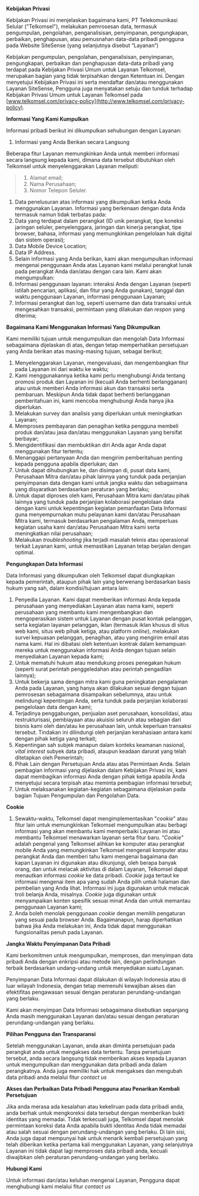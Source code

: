 **Kebijakan Privasi**

Kebijakan Privasi ini menjelaskan bagaimana kami, PT Telekomunikasi Selular ("Telkomsel"), melakukan pemrosesan data, termasuk pengumpulan, pengolahan, penganalisisan, penyimpanan, pengungkapan, perbaikan, penghapusan, atau pemusnahan data-data pribadi pengguna pada Website SiteSense (yang selanjutnya disebut “Layanan”)

Kebijakan pengumpulan, pengolahan, penganalisisan, penyimpanan, pengungkapan, perbaikan dan penghapusan data-data pribadi yang terdapat pada Kebijakan Privasi Umum untuk Layanan Telkomsel, merupakan bagian yang tidak terpisahkan dengan Ketentuan ini. Dengan menyetujui Kebijakan Privasi ini serta mendaftar dan/atau menggunakan Layanan SiteSense, Pengguna juga menyatakan setuju dan tunduk terhadap Kebijakan Privasi Umum untuk Layanan Telkomsel pada [www.telkomsel.com/privacy-policy](http://www.telkomsel.com/privacy-policy).

**Informasi Yang Kami Kumpulkan**

Informasi pribadi berikut ini dikumpulkan sehubungan dengan Layanan:

1. Informasi yang Anda Berikan secara Langsung

Beberapa fitur Layanan memungkinkan Anda untuk memberi informasi secara langsung kepada kami, dimana data tersebut dibutuhkan oleh Telkomsel untuk menyelenggarakan Layanan meliputi:

> 1. Alamat email;
> 2. Nama Perusahaan;
> 3. Nomor Telepon Seluler.

1. Data penelusuran atas informasi yang dikumpulkan ketika Anda menggunakan Layanan. Informasi yang berkenaan dengan data Anda termasuk namun tidak terbatas pada:
2. Data yang terdapat dalam perangkat (ID unik perangkat, tipe koneksi jaringan seluler, penyelenggara, jaringan dan kinerja perangkat, tipe browser, bahasa, informasi yang memungkinkan pengelolaan hak digital dan sistem operasi);
3. Data Mobile Device Location;
4. Data IP Address.
5. Selain informasi yang Anda berikan, kami akan mengumpulkan informasi mengenai penggunaan Anda atas Layanan kami melalui perangkat lunak pada perangkat Anda dan/atau dengan cara lain. Kami akan mengumpulkan:
6. Informasi penggunaan layanan: interaksi Anda dengan Layanan (seperti istilah pencarian, aplikasi, dan fitur yang Anda gunakan), tanggal dan waktu penggunaan Layanan, informasi penggunaan Layanan;
7. Informasi perangkat dan log, seperti username dan data transaksi untuk mengesahkan transaksi, permintaan yang dilakukan dan _respon_ yang diterima;

**Bagaimana Kami Menggunakan Informasi Yang Dikumpulkan**

Kami memiliki tujuan untuk mengumpulkan dan mengolah Data Informasi sebagaimana dijelaskan di atas, dengan tetap memperhatikan persetujuan yang Anda berikan atas masing-masing tujuan, sebagai berikut;

1. Menyelenggarakan Layanan, mengevaluasi, dan mengembangkan fitur pada Layanan ini dari waktu ke waktu;
2. Kami menggunakannya ketika kami perlu menghubungi Anda tentang promosi produk dan Layanan ini (kecuali Anda berhenti berlangganan) atau untuk memberi Anda informasi akun dan transaksi serta pembaruan. Meskipun Anda tidak dapat berhenti berlangganan pemberitahuan ini, kami mencoba menghubungi Anda hanya jika diperlukan.
3. Melakukan survey dan analisis yang diperlukan untuk meningkatkan Layanan;
4. Memproses pembayaran dan penagihan ketika pengguna membeli produk dan/atau jasa dan/atau menggunakan Layanan yang bersifat berbayar;
5. Mengidentifikasi dan membuktikan diri Anda agar Anda dapat menggunakan fitur tertentu;
6. Menanggapi pertanyaan Anda dan mengirim pemberitahuan penting kepada pengguna apabila diperlukan; dan
7. Untuk dapat dihubungkan ke, dan disimpan di, pusat data kami, Perusahaan Mitra dan/atau pihak lainnya yang tunduk pada perjanjian penyimpanan data dengan kami untuk jangka waktu dan sebagaimana yang disyaratkan berdasarkan peraturan yang berlaku;
8. Untuk dapat diproses oleh kami, Perusahaan Mitra kami dan/atau pihak lainnya yang tunduk pada perjanjian kolaborasi pengelolaan data dengan kami untuk kepentingan kegiatan pemanfaatan Data Informasi guna menyempurnakan mutu pelayanan kami dan/atau Perusahaan Mitra kami, termasuk berdasarkan pengalaman Anda, memperluas kegiatan usaha kami dan/atau Perusahaan Mitra kami serta meningkatkan nilai perusahaan;
9. Melakukan _troubleshooting_ jika terjadi masalah teknis atau operasional terkait Layanan kami, untuk memastikan Layanan tetap berjalan dengan optimal.

**Pengungkapan Data Informasi**

Data Informasi yang dikumpulkan oleh Telkomsel dapat diungkapkan kepada pemerintah, ataupun pihak lain yang berwenang berdasarkan basis hukum yang sah, dalam kondisi/tujuan antara lain:

1. Penyedia Layanan. Kami dapat memberikan informasi Anda kepada perusahaan yang menyediakan Layanan atas nama kami, seperti perusahaan yang membantu kami mengembangkan dan mengoperasikan sistem untuk Layanan dengan pusat kontak pelanggan, serta kegiatan layanan pelanggan, iklan (termasuk iklan khusus di situs web kami, situs web pihak ketiga, atau platform _online_), melakukan survei kepuasan pelanggan, penagihan, atau yang mengirim email atas nama kami. Hal ini dibatasi oleh ketentuan kontrak dalam kemampuan mereka untuk menggunakan informasi Anda dengan tujuan selain menyediakan Layanan kepada kami;
2. Untuk mematuhi hukum atau mendukung proses penegakan hukum (seperti surat perintah penggeledahan atau perintah pengadilan lainnya);
3. Untuk bekerja sama dengan mitra kami guna peningkatan pengalaman Anda pada Layanan, yang hanya akan dilakukan sesuai dengan tujuan pemrosesan sebagaimana disampaikan sebelumnya, atau untuk melindungi kepentingan Anda, serta tunduk pada perjanjian kolaborasi pengelolaan data dengan kami;
4. Terjadinya penggabungan, penjualan aset perusahaan, konsolidasi, atau restrukturisasi, pembiayaan atau akuisisi seluruh atau sebagian dari bisnis kami oleh dan/atau ke perusahaan lain, untuk keperluan transaksi tersebut. Tindakan ini dilindungi oleh perjanjian kerahasiaan antara kami dengan pihak ketiga yang terkait;
5. Kepentingan sah subjek manapun dalam konteks keamanan nasional, _vital interest_ subyek data pribadi, ataupun keadaan darurat yang telah ditetapkan oleh Pemerintah;
6. Pihak Lain dengan Persetujuan Anda atau atas Permintaan Anda. Selain pembagian informasi yang dijelaskan dalam Kebijakan Privasi ini, kami dapat membagikan informasi Anda dengan pihak ketiga apabila Anda menyetujui secara terpisah atau meminta pembagian informasi tersebut;
7. Untuk melaksanakan kegiatan-kegiatan sebagaimana dijelaskan pada bagian Tujuan Pengumpulan dan Pengolahan Data.

**Cookie**

1. Sewaktu-waktu, Telkomsel dapat mengimplementasikan "_cookie_" atau fitur lain untuk memungkinkan Telkomsel mengumpulkan atau berbagi informasi yang akan membantu kami memperbaiki Layanan ini atau membantu Telkomsel menawarkan layanan serta fitur baru. “_Cookie_” adalah pengenal yang Telkomsel alihkan ke komputer atau perangkat mobile Anda yang memungkinkan Telkomsel mengenali komputer atau perangkat Anda dan memberi tahu kami mengenai bagaimana dan kapan Layanan ini digunakan atau dikunjungi, oleh berapa banyak orang, dan untuk melacak aktivitas di dalam Layanan, Telkomsel dapat menautkan informasi _cookie_ ke data pribadi. _Cookie_ juga tertaut ke informasi mengenai item apa yang sudah Anda pilih untuk halaman dan pembelian yang Anda lihat. Informasi ini juga digunakan untuk melacak troli belanja Anda, misalnya. _Cookie_ juga digunakan untuk menyampaikan konten spesifik sesuai minat Anda dan untuk memantau penggunaan Layanan kami;
2.  Anda boleh menolak penggunaan _cookie_ dengan memilih pengaturan yang sesuai pada browser Anda. Bagaimanapun, harap diperhatikan bahwa jika Anda melakukan ini, Anda tidak dapat menggunakan fungsionalitas penuh pada Layanan.

**Jangka Waktu Penyimpanan Data Pribadi**

Kami berkomitmen untuk mengumpulkan, memproses, dan menyimpan data pribadi Anda dengan enkripsi atau metode lain, dengan perlindungan terbaik berdasarkan undang-undang untuk menyediakan suatu Layanan.

Penyimpanan Data Informasi dapat dilakukan di wilayah Indonesia atau di luar wilayah Indonesia, dengan tetap memenuhi kewajiban akses dan efektifitas pengawasan sesuai dengan peraturan perundang-undangan yang berlaku.

Kami akan menyimpan Data Informasi sebagaimana disebutkan sepanjang Anda masih menggunakan Layanan dan/atau sesuai dengan peraturan perundang-undangan yang berlaku.

**Pilihan Pengguna dan Transparansi**

Setelah menggunakan Layanan, anda akan diminta persetujuan pada perangkat anda untuk mengakses data tertentu. Tanpa persetujuan tersebut, anda secara langsung tidak memberikan akses kepada Layanan untuk mengumpulkan dan menggunakan data pribadi anda dalam perangkatnya. Anda juga memiliki hak untuk mengakses dan mengubah data pribadi anda melalui fitur _contact us_

**Akses dan Perbaikan Data Pribadi Pengguna atau Penarikan Kembali Persetujuan**

Jika anda merasa ada kesalahan atau kekeliruan pada data pribadi anda, anda berhak untuk mengkoreksi data tersebut dengan memberikan bukti identitas yang memadai. Tidak terkecuali juga, Telkomsel dapat menolak permintaan koreksi data Anda apabila bukti identitas Anda tidak memadai atau salah sesuai dengan perundang-undangan yang berlaku. Di lain sisi, Anda juga dapat mempunyai hak untuk menarik kembali persetujuan yang telah diberikan ketika pertama kali menggunakan Layanan, yang selanjutnya Layanan ini tidak dapat lagi memproses data pribadi anda, kecuali diwajibkan oleh peraturan perundang-undangan yang berlaku.

**Hubungi Kami**

Untuk informasi dan/atau keluhan mengenai Layanan, Pengguna dapat menghubungi kami melalui fitur _contact us_